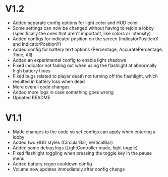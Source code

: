# **V1.2**
- Added separate config options for light color and HUD color
- Some settings can now be changed without having to rejoin a lobby (specifically the ones that aren't important, like colors or intensity)
- Added configs for indicator position on the screen (IndicatorPositionX and IndicatorPositionY)
- Added config for battery text options (Percentage, AccuratePercentage, Time, All)
- Added an experimental config to enable light shadows
- Fixed indicator not fading out when using the flashlight at abnormally high battery times
- Fixed bugs related to player death not turning off the flashlight, which resulted in battery loss when dead
- More overall code changes
- Added more logs in case something goes wrong
- Updated README

# **V1.1**
- Made changes to the code so set configs can apply when entering a lobby
- Added two HUD styles (CircularBar, VerticalBar)
- Added some debug logs (LightController made, light toggle)
- Fixed flashlight toggling when pressing the toggle key in the pause menu
- Added battery regen cooldown config
- Volume now updates immediately after config change

